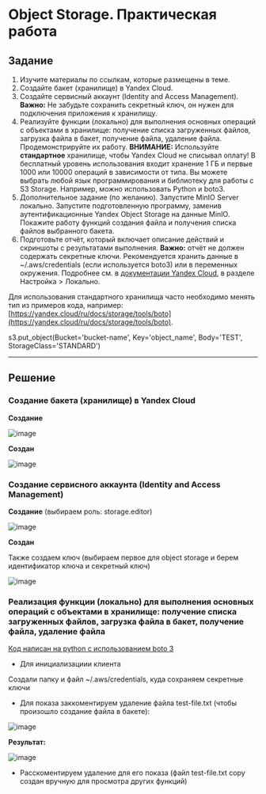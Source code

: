 # Object Storage. Практическая работа

## Задание

1. Изучите материалы по ссылкам, которые размещены в теме.
2. Создайте бакет (хранилище) в Yandex Cloud.
3. Создайте сервисный аккаунт (Identity and Access Management).
**Важно:** Не забудьте сохранить секретный ключ, он нужен для подключения приложения к хранилищу.
4. Реализуйте функции (локально) для выполнения основных операций с объектами в хранилище: получение списка загруженных файлов, загрузка файла в бакет, получение файла, удаление файла. Продемонстрируйте их работу.
**ВНИМАНИЕ:** Используйте **стандартное** хранилище, чтобы Yandex Cloud не списывал оплату! В бесплатный уровень использования входит хранение 1 ГБ и первые 1000 или 10000 операций в зависимости от типа. Вы можете выбрать любой язык программирования и библиотеку для работы с S3 Storage. Например, можно использовать Python и boto3.
5. Дополнительное задание (по желанию). Запустите MinIO Server локально. Запустите подготовленную программу, заменив аутентификационные Yandex Object Storage на данные MinIO. Покажите работу функций создания файла и получения списка файлов выбранного бакета.
6. Подготовьте отчёт, который включает описание действий и скриншоты с результатами выполнения.
**Важно:** отчёт не должен содержать секретные ключи.
Рекомендуется хранить данные в ~/.aws/credentials (если используется boto3) или в переменных окружения. Подробнее см. в [документации Yandex Cloud](https://yandex.cloud/ru/docs/storage/tools/boto), в разделе Настройка > Локально.

Для использования стандартного хранилища часто необходимо менять тип из примеров кода, например: [https://yandex.cloud/ru/docs/storage/tools/boto](https://yandex.cloud/ru/docs/storage/tools/boto).

s3.put_object(Bucket='bucket-name', Key='object_name', Body='TEST', StorageClass='STANDARD')

---

## Решение

### Создание бакета (хранилище) в Yandex Cloud

**Создание**

![image](https://github.com/user-attachments/assets/e16f5ca3-c5a0-408e-82df-c5f8321b74a2)

**Создан**

![image](https://github.com/user-attachments/assets/834a04c9-210e-4007-a09e-6065e2d3bd86)

### Создание сервисного аккаунта (Identity and Access Management)

**Создание** (выбираем роль: storage.editor)

![image](https://github.com/user-attachments/assets/4112e612-5f35-4dd4-9b89-3d2ddc38e194)

**Создан**

Также создаем ключ (выбираем первое для object storage и берем идентификатор ключа и секретный ключ)

![image](https://github.com/user-attachments/assets/b1d6fd0e-4ade-42c2-8104-0dbd85f41a4a)

### Реализация функции (локально) для выполнения основных операций с объектами в хранилище: получение списка загруженных файлов, загрузка файла в бакет, получение файла, удаление файла

[Код написан на python с использованием boto 3]()

* Для инициализациии клиента

Создали папку и файл ~/.aws/credentials, куда сохраняем секретные ключи

* Для показа заккоментируем удаление файла test-file.txt (чтобы произошло создание файла в бакете):

![image](https://github.com/user-attachments/assets/1dda487d-72f4-4c4e-bdb7-2813e4c6a67d)

**Результат:**

![image](https://github.com/user-attachments/assets/534e7ae2-bd50-475b-9cb2-a2ddf3a501eb)

* Расскоментируем удаление для его показа (файл test-file.txt copy создан вручную для просмотра других функций)





